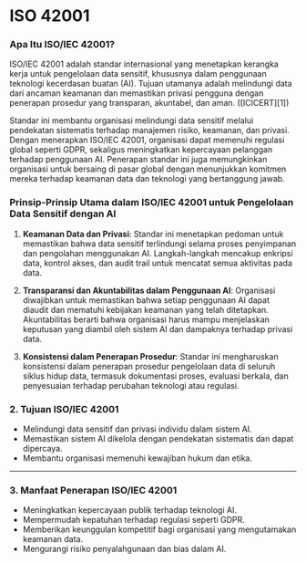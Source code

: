 # ISO 42001

### Apa Itu ISO/IEC 42001?

ISO/IEC 42001 adalah standar internasional yang menetapkan kerangka kerja untuk pengelolaan data sensitif, khususnya dalam penggunaan teknologi kecerdasan buatan (AI). Tujuan utamanya adalah melindungi data dari ancaman keamanan dan memastikan privasi pengguna dengan penerapan prosedur yang transparan, akuntabel, dan aman. ([ICICERT][1])

Standar ini membantu organisasi melindungi data sensitif melalui pendekatan sistematis terhadap manajemen risiko, keamanan, dan privasi. Dengan menerapkan ISO/IEC 42001, organisasi dapat memenuhi regulasi global seperti GDPR, sekaligus meningkatkan kepercayaan pelanggan terhadap penggunaan AI. Penerapan standar ini juga memungkinkan organisasi untuk bersaing di pasar global dengan menunjukkan komitmen mereka terhadap keamanan data dan teknologi yang bertanggung jawab.

### Prinsip-Prinsip Utama dalam ISO/IEC 42001 untuk Pengelolaan Data Sensitif dengan AI

1. **Keamanan Data dan Privasi**: Standar ini menetapkan pedoman untuk memastikan bahwa data sensitif terlindungi selama proses penyimpanan dan pengolahan menggunakan AI. Langkah-langkah mencakup enkripsi data, kontrol akses, dan audit trail untuk mencatat semua aktivitas pada data.

2. **Transparansi dan Akuntabilitas dalam Penggunaan AI**: Organisasi diwajibkan untuk memastikan bahwa setiap penggunaan AI dapat diaudit dan mematuhi kebijakan keamanan yang telah ditetapkan. Akuntabilitas berarti bahwa organisasi harus mampu menjelaskan keputusan yang diambil oleh sistem AI dan dampaknya terhadap privasi data.

3. **Konsistensi dalam Penerapan Prosedur**: Standar ini mengharuskan konsistensi dalam penerapan prosedur pengelolaan data di seluruh siklus hidup data, termasuk dokumentasi proses, evaluasi berkala, dan penyesuaian terhadap perubahan teknologi atau regulasi.


### 2. **Tujuan ISO/IEC 42001**

* Melindungi data sensitif dan privasi individu dalam sistem AI.
* Memastikan sistem AI dikelola dengan pendekatan sistematis dan dapat dipercaya.
* Membantu organisasi memenuhi kewajiban hukum dan etika.

---

### 3. **Manfaat Penerapan ISO/IEC 42001**

* Meningkatkan kepercayaan publik terhadap teknologi AI.
* Mempermudah kepatuhan terhadap regulasi seperti GDPR.
* Memberikan keunggulan kompetitif bagi organisasi yang mengutamakan keamanan data.
* Mengurangi risiko penyalahgunaan dan bias dalam AI.
